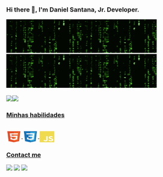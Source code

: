 ### Hi there 👋, I'm Daniel Santana, Jr. Developer.

<div style="display: inline_block">
<a href="https://github.com/danibex">
<img width="200" src="src/assests/to_readme/giphy (2).gif"><img width="200" src="src/assests/to_readme/giphy (2).gif"><img width="200" src="src/assests/to_readme/giphy (2).gif"><img width="200" src="src/assests/to_readme/giphy (2).gif">
</div>

<div style="display: inline_block"><br>
<img height="160em" src="https://github-readme-stats.vercel.app/api?username=danibex&show_icons=true&theme=merko&include_all_commits=true&count_private=true"/><img height="160em" src="https://github-readme-stats.vercel.app/api/top-langs/?username=danibex&layout=compact&langs_count=7&theme=merko"/>

### Minhas habilidades

<div style="display: inline_block"><br>
   <img align="center" height="30" width="40" src="https://raw.githubusercontent.com/devicons/devicon/master/icons/html5/html5-original.svg">
   <img align="center" height="30" width="40" src="https://raw.githubusercontent.com/devicons/devicon/master/icons/css3/css3-original.svg">
   <img align="center" height="30" width="40" src="https://raw.githubusercontent.com/devicons/devicon/master/icons/javascript/javascript-plain.svg">
</div>
 
 
### Contact me

<div>
   <a href="https://www.instagram.com/daniel.medeiros21/" target="_blank"><img src="https://img.shields.io/badge/-Instagram-%23E4405F?style=for-the-badge&logo=instagram&logoColor=white" target="_blank"></a>
    <a href = "mailto:danielivam96@gmail.com"><img src="https://img.shields.io/badge/-Gmail-%23333?style=for-the-badge&logo=gmail&logoColor=white" target="_blank"></a>
   <a href="https://www.linkedin.com/in/daniel-santana-ti-frontend/" target="_blank"><img src="https://img.shields.io/badge/-LinkedIn-%230077B5?style=for-the-badge&logo=linkedin&logoColor=white" target="_blank"></a>
</div>
<!--
**danibex/danibex** is a ✨ _special_ ✨ repository because its `README.md` (this file) appears on your GitHub profile.

Here are some ideas to get you started:

- 🔭 I’m currently working on ...
- 🌱 I’m currently learning ...
- 👯 I’m looking to collaborate on ...
- 🤔 I’m looking for help with ...
- 💬 Ask me about ...
- 📫 How to reach me: ...
- 😄 Pronouns: ...
- ⚡ Fun fact: ...
-->
